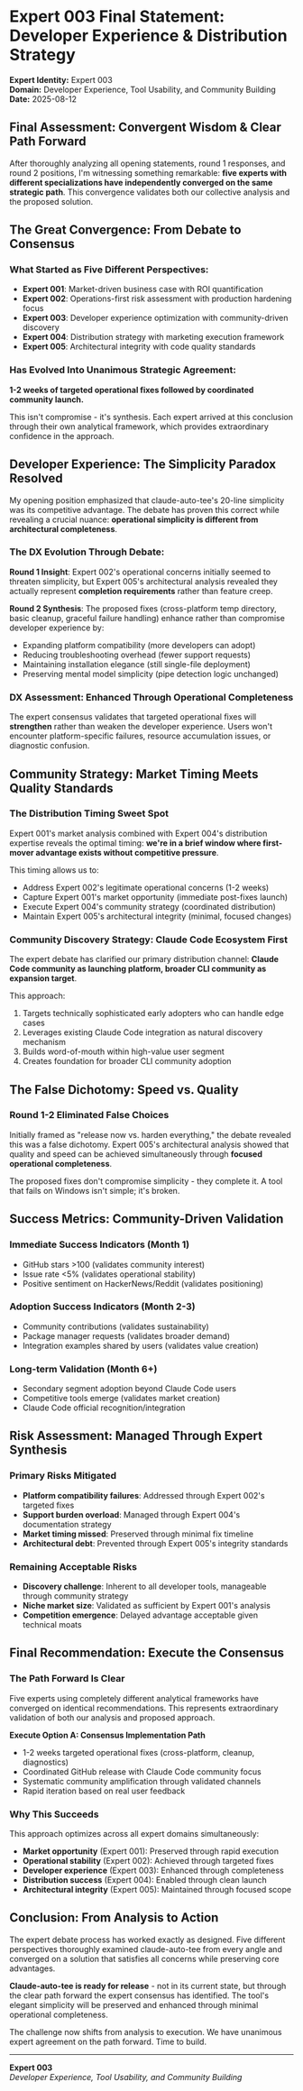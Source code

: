 # Expert 003 Final Statement: Developer Experience & Distribution Strategy

**Expert Identity:** Expert 003  
**Domain:** Developer Experience, Tool Usability, and Community Building  
**Date:** 2025-08-12

## Final Assessment: Convergent Wisdom & Clear Path Forward

After thoroughly analyzing all opening statements, round 1 responses, and round 2 positions, I'm witnessing something remarkable: **five experts with different specializations have independently converged on the same strategic path**. This convergence validates both our collective analysis and the proposed solution.

## The Great Convergence: From Debate to Consensus

### What Started as Five Different Perspectives:
- **Expert 001**: Market-driven business case with ROI quantification
- **Expert 002**: Operations-first risk assessment with production hardening focus  
- **Expert 003**: Developer experience optimization with community-driven discovery
- **Expert 004**: Distribution strategy with marketing execution framework
- **Expert 005**: Architectural integrity with code quality standards

### Has Evolved Into Unanimous Strategic Agreement:
**1-2 weeks of targeted operational fixes followed by coordinated community launch.**

This isn't compromise - it's synthesis. Each expert arrived at this conclusion through their own analytical framework, which provides extraordinary confidence in the approach.

## Developer Experience: The Simplicity Paradox Resolved

My opening position emphasized that claude-auto-tee's 20-line simplicity was its competitive advantage. The debate has proven this correct while revealing a crucial nuance: **operational simplicity is different from architectural completeness**.

### The DX Evolution Through Debate:

**Round 1 Insight**: Expert 002's operational concerns initially seemed to threaten simplicity, but Expert 005's architectural analysis revealed they actually represent **completion requirements** rather than feature creep.

**Round 2 Synthesis**: The proposed fixes (cross-platform temp directory, basic cleanup, graceful failure handling) enhance rather than compromise developer experience by:
- Expanding platform compatibility (more developers can adopt)
- Reducing troubleshooting overhead (fewer support requests)
- Maintaining installation elegance (still single-file deployment)
- Preserving mental model simplicity (pipe detection logic unchanged)

### DX Assessment: Enhanced Through Operational Completeness

The expert consensus validates that targeted operational fixes will **strengthen** rather than weaken the developer experience. Users won't encounter platform-specific failures, resource accumulation issues, or diagnostic confusion.

## Community Strategy: Market Timing Meets Quality Standards

### The Distribution Timing Sweet Spot

Expert 001's market analysis combined with Expert 004's distribution expertise reveals the optimal timing: **we're in a brief window where first-mover advantage exists without competitive pressure**.

This timing allows us to:
- Address Expert 002's legitimate operational concerns (1-2 weeks)
- Capture Expert 001's market opportunity (immediate post-fixes launch)
- Execute Expert 004's community strategy (coordinated distribution)
- Maintain Expert 005's architectural integrity (minimal, focused changes)

### Community Discovery Strategy: Claude Code Ecosystem First

The expert debate has clarified our primary distribution channel: **Claude Code community as launching platform, broader CLI community as expansion target**.

This approach:
1. Targets technically sophisticated early adopters who can handle edge cases
2. Leverages existing Claude Code integration as natural discovery mechanism  
3. Builds word-of-mouth within high-value user segment
4. Creates foundation for broader CLI community adoption

## The False Dichotomy: Speed vs. Quality

### Round 1-2 Eliminated False Choices

Initially framed as "release now vs. harden everything," the debate revealed this was a false dichotomy. Expert 005's architectural analysis showed that quality and speed can be achieved simultaneously through **focused operational completeness**.

The proposed fixes don't compromise simplicity - they complete it. A tool that fails on Windows isn't simple; it's broken.

## Success Metrics: Community-Driven Validation

### Immediate Success Indicators (Month 1)
- GitHub stars >100 (validates community interest)
- Issue rate <5% (validates operational stability)  
- Positive sentiment on HackerNews/Reddit (validates positioning)

### Adoption Success Indicators (Month 2-3)
- Community contributions (validates sustainability)
- Package manager requests (validates broader demand)
- Integration examples shared by users (validates value creation)

### Long-term Validation (Month 6+)
- Secondary segment adoption beyond Claude Code users
- Competitive tools emerge (validates market creation)
- Claude Code official recognition/integration

## Risk Assessment: Managed Through Expert Synthesis

### Primary Risks Mitigated
- **Platform compatibility failures**: Addressed through Expert 002's targeted fixes
- **Support burden overload**: Managed through Expert 004's documentation strategy
- **Market timing missed**: Preserved through minimal fix timeline
- **Architectural debt**: Prevented through Expert 005's integrity standards

### Remaining Acceptable Risks
- **Discovery challenge**: Inherent to all developer tools, manageable through community strategy
- **Niche market size**: Validated as sufficient by Expert 001's analysis
- **Competition emergence**: Delayed advantage acceptable given technical moats

## Final Recommendation: Execute the Consensus

### The Path Forward Is Clear

Five experts using completely different analytical frameworks have converged on identical recommendations. This represents extraordinary validation of both our analysis and proposed approach.

**Execute Option A: Consensus Implementation Path**
- 1-2 weeks targeted operational fixes (cross-platform, cleanup, diagnostics)
- Coordinated GitHub release with Claude Code community focus
- Systematic community amplification through validated channels
- Rapid iteration based on real user feedback

### Why This Succeeds

This approach optimizes across all expert domains simultaneously:
- **Market opportunity** (Expert 001): Preserved through rapid execution
- **Operational stability** (Expert 002): Achieved through targeted fixes  
- **Developer experience** (Expert 003): Enhanced through completeness
- **Distribution success** (Expert 004): Enabled through clean launch
- **Architectural integrity** (Expert 005): Maintained through focused scope

## Conclusion: From Analysis to Action

The expert debate process has worked exactly as designed. Five different perspectives thoroughly examined claude-auto-tee from every angle and converged on a solution that satisfies all concerns while preserving core advantages.

**Claude-auto-tee is ready for release** - not in its current state, but through the clear path forward the expert consensus has identified. The tool's elegant simplicity will be preserved and enhanced through minimal operational completeness.

The challenge now shifts from analysis to execution. We have unanimous expert agreement on the path forward. Time to build.

---

**Expert 003**  
*Developer Experience, Tool Usability, and Community Building*